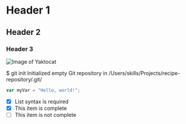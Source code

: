 # Header 1
## Header 2
### Header 3

![Image of Yaktocat](https://octodex.github.com/images/yaktocat.png)

$ git init
Initialized empty Git repository in /Users/skills/Projects/recipe-repository/.git/

``` javascript
var myVar = "Hello, world!";
```

- [x] List syntax is required
- [x] This item is complete
- [ ] This item is not complete
